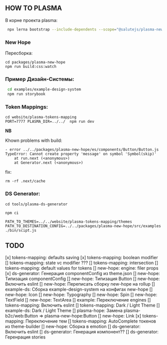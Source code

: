 ## HOW TO PLASMA

В корне проекта plasma:

```sh
 npx lerna bootstrap --include-dependents --scope="@salutejs/plasma-new-hope"
```

### New Hope

Пересборка:
```
cd packages/plasma-new-hope
npm run build:css:watch
```

### Пример Дизайн-Системы:

```sh
 cd examples/example-design-system
 npm run storybook
```

### Token Mappings:

```
cd website/plasma-tokens-mapping
PORT=7777 PLASMA_DIR=../../  npm run dev
```

**NB**

Khown problems with build:


```
- error ../../packages/plasma-new-hope/es/components/Button/Button.js
TypeError: Cannot create property 'message' on symbol 'Symbol(skip)'
    at run.next (<anonymous>)
    at Generator.next (<anonymous>)
```

fix:
```
rm -rf .next/cache
```

### DS Generator:

```
cd tools/plasma-ds-generator

npm ci 

PATH_TO_THEMES=../../website/plasma-tokens-mapping/themes PATH_TO_DESTINATION_CONFIG=../../packages/plasma-new-hope/src/examples  ./bin/scipt.js
```

## TODO

[x] tokens-mapping: defaults saving
[x] tokens-mapping: boolean modifier
[] tokens-mapping: state vc modifier ???
[] tokens-mapping: intersection
[] tokens-mapping: default values for tokens
[] new-hope: engine: filer props
[x] ds-generator: Генерация componentConfig из theme.json
[] new-hope: Типизация componentConfig
[] new-hope: Типизация Button
[] new-hope: Включить eslint
[] new-hope: Переписать сборку new-hope на rollup
[] example-ds: Сборка example-design-system на конфигах new-hope
[] new-hope: Icon
[] new-hope: Typography
[] new-hope: Spin
[] new-hope: TextField
[] new-hope: TextArea
[] example: Переключение engines
[] tokens-mapping: Включить eslint
[] tokens-mapping: Dark / Light Theme
[] example-ds: Dark / Light Theme
[] plasma-hope: Замена plasma-b2c/web:Button => plasma-new-hope:Button
[] new-hope: Link
[x] tokens-mapping: Переключение тем
[] tokens-mapping: AutoComplete токенов из theme-builder
[] new-hope: Сборка в emotion
[] ds-generator: Включить eslint
[] ds-generator: Генерация компонент??
[] ds-generator: Геренрация stories
